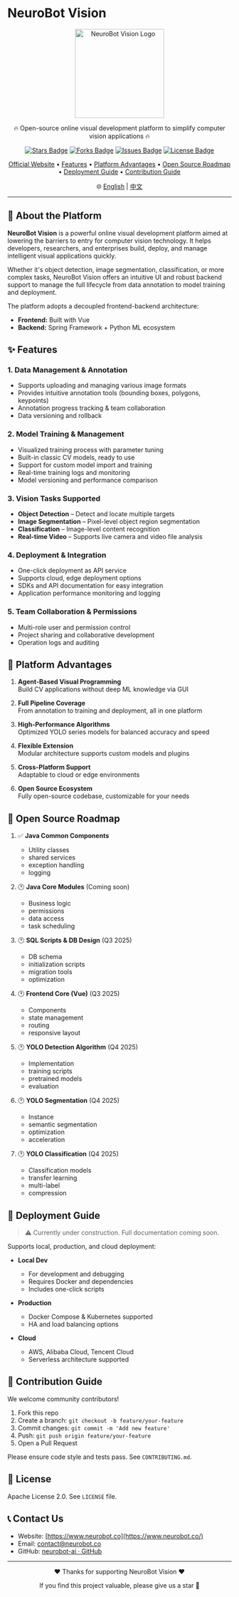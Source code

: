 # NeuroBot Vision

<div align="center">  
<img src="https://app.neurobot.co/homePageResources/pics/neurobot-logo-b.png" alt="NeuroBot Vision Logo" width="200">  
<p>🔥 Open-source online visual development platform to simplify computer vision applications 🔥</p>

<div>  
<a href="https://github.com/neurobot-ai/neurobot-vision/stargazers"><img src="https://img.shields.io/github/stars/neurobot-ai/neurobot-vision" alt="Stars Badge"></a>  
<a href="https://github.com/neurobot-ai/neurobot-vision/network/members"><img src="https://img.shields.io/github/forks/neurobot-ai/neurobot-vision" alt="Forks Badge"></a>  
<a href="https://github.com/neurobot-ai/neurobot-vision/issues"><img src="https://img.shields.io/github/issues/neurobot-ai/neurobot-vision" alt="Issues Badge"></a>  
<a href="https://github.com/neurobot-ai/neurobot-vision/blob/main/LICENSE"><img src="https://img.shields.io/github/license/neurobot-ai/neurobot-vision" alt="License Badge"></a>  
</div>

<p>  
<a href="https://www.neurobot.co">Official Website</a> •  
<a href="#Features">Features</a> •  
<a href="#Platform Advantages">Platform Advantages</a> •  
<a href="#Open Source Roadmap">Open Source Roadmap</a> •  
<a href="#Deployment Guide">Deployment Guide</a> •  
<a href="#Contribution Guide">Contribution Guide</a>  
</p>  

<p>  
🌐 <a href="https://github.com/neurobot-ai/neurobot-vision/blob/main/README.md">English</a> | <a href="https://github.com/neurobot-ai/neurobot-vision/blob/main/README_zh.md">中文</a>  
</p>  
</div>

---

## 📝 About the Platform


**NeuroBot Vision** is a powerful online visual development platform aimed at lowering the barriers to entry for computer vision technology. It helps developers, researchers, and enterprises build, deploy, and manage intelligent visual applications quickly.

Whether it's object detection, image segmentation, classification, or more complex tasks, NeuroBot Vision offers an intuitive UI and robust backend support to manage the full lifecycle from data annotation to model training and deployment.

The platform adopts a decoupled frontend-backend architecture:
- **Frontend:** Built with Vue
- **Backend:** Spring Framework + Python ML ecosystem

## ✨ Features

### 1. Data Management & Annotation
- Supports uploading and managing various image formats
- Provides intuitive annotation tools (bounding boxes, polygons, keypoints)
- Annotation progress tracking & team collaboration
- Data versioning and rollback

### 2. Model Training & Management
- Visualized training process with parameter tuning
- Built-in classic CV models, ready to use
- Support for custom model import and training
- Real-time training logs and monitoring
- Model versioning and performance comparison

### 3. Vision Tasks Supported
- **Object Detection** – Detect and locate multiple targets
- **Image Segmentation** – Pixel-level object region segmentation
- **Classification** – Image-level content recognition
- **Real-time Video** – Supports live camera and video file analysis

### 4. Deployment & Integration
- One-click deployment as API service
- Supports cloud, edge deployment options
- SDKs and API documentation for easy integration
- Application performance monitoring and logging

### 5. Team Collaboration & Permissions
- Multi-role user and permission control
- Project sharing and collaborative development
- Operation logs and auditing

## 🌟 Platform Advantages

1. **Agent-Based Visual Programming**  
   Build CV applications without deep ML knowledge via GUI

2. **Full Pipeline Coverage**  
   From annotation to training and deployment, all in one platform

3. **High-Performance Algorithms**  
   Optimized YOLO series models for balanced accuracy and speed

4. **Flexible Extension**  
   Modular architecture supports custom models and plugins

5. **Cross-Platform Support**  
   Adaptable to cloud or edge environments

6. **Open Source Ecosystem**  
   Fully open-source codebase, customizable for your needs

## 📅 Open Source Roadmap

1. ✅ **Java Common Components**
    - Utility classes
    - shared services
    - exception handling
    - logging

2. 🕐 **Java Core Modules** (Coming soon)
    - Business logic
    - permissions
    - data access
    - task scheduling

3. 🕐 **SQL Scripts & DB Design** (Q3 2025)
    - DB schema
    - initialization scripts
    - migration tools
    - optimization

4. 🕐 **Frontend Core (Vue)** (Q3 2025)
    - Components
    - state management
    - routing
    - responsive layout

5. 🕐 **YOLO Detection Algorithm** (Q4 2025)
    - Implementation
    - training scripts
    - pretrained models
    - evaluation

6. 🕐 **YOLO Segmentation** (Q4 2025)
    - Instance
    - semantic segmentation
    - optimization
    - acceleration

7. 🕐 **YOLO Classification** (Q4 2025)
    - Classification models
    - transfer learning
    - multi-label
    - compression

## 🚀 Deployment Guide

> ⚠️ Currently under construction. Full documentation coming soon.

Supports local, production, and cloud deployment:

- **Local Dev**
    - For development and debugging
    - Requires Docker and dependencies
    - Includes one-click scripts

- **Production**
    - Docker Compose & Kubernetes supported
    - HA and load balancing options

- **Cloud**
    - AWS, Alibaba Cloud, Tencent Cloud
    - Serverless architecture supported

## 🤝 Contribution Guide

We welcome community contributors!

1. Fork this repo
2. Create a branch: `git checkout -b feature/your-feature`
3. Commit changes: `git commit -m 'Add new feature'`
4. Push: `git push origin feature/your-feature`
5. Open a Pull Request

Please ensure code style and tests pass. See `CONTRIBUTING.md`.

## 📄 License

Apache License 2.0. See `LICENSE` file.

## 📞 Contact Us

- Website: [https://www.neurobot.co](https://www.neurobot.co/)
- Email: contact@neurobot.co
- GitHub: [neurobot-ai · GitHub](https://github.com/neurobot-ai)

---

<div align="center">  
<p>❤️ Thanks for supporting NeuroBot Vision ❤️</p>  
<p>If you find this project valuable, please give us a star 🌟</p>  
</div>


